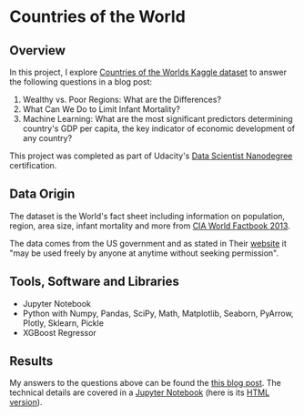 # Countries of the World

## Overview

In this project, I explore [Countries of the Worlds Kaggle dataset](https://www.kaggle.com/fernandol/countries-of-the-world) to answer the following questions in a blog post:

1. Wealthy vs. Poor Regions: What are the Differences?
2. What Can We Do to Limit Infant Mortality?
3. Machine Learning: What are the most significant predictors determining country's GDP per capita, the key indicator of economic development of any country?

This project was completed as part of Udacity's [Data Scientist Nanodegree](https://eu.udacity.com/course/data-scientist-nanodegree--nd025) certification.

## Data Origin

The dataset is the World's fact sheet including information on population, region, area size, infant mortality and more from [CIA World Factbook 2013](http://gsociology.icaap.org/dataupload.html).

The data comes from the US government and as stated in Their [website](https://www.cia.gov/library/publications/the-world-factbook/docs/faqs.html) it "may be used freely by anyone at anytime without seeking permission".

## Tools, Software and Libraries

- Jupyter Notebook
- Python with Numpy, Pandas, SciPy, Math, Matplotlib, Seaborn, PyArrow, Plotly, Sklearn, Pickle
- XGBoost Regressor

## Results

My answers to the questions above can be found the [this blog post](blank). The technical details are covered in a [Jupyter Notebook]() (here is its [HTML version](blank)).
